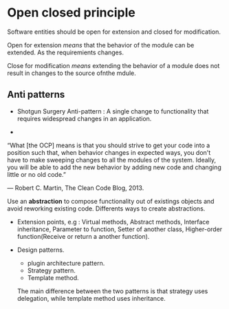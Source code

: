 
# Open closed principle

Software entities should be open for extension and closed for modification.

Open for extension *means* that the behavior of the module can be extended. As the requiremients changes.

Close for modification *means* extending the behavior of a module does not result in changes to the source ofnthe mdule.

## Anti patterns

* Shotgun Surgery Anti-pattern : A single change to functionality that requires widespread changes in an application.
  
* 
  

“What [the OCP] means is that you should strive to get your code into a position such that, when behavior changes in expected ways, you don't have to make sweeping changes to all the modules of the system. Ideally, you will be able to add the new behavior by adding new code and changing little or no old code.”

— Robert C. Martin, The Clean Code Blog, 2013.



Use an **abstraction** to compose functionality out of existings objects and avoid reworking existing code. Differents ways to create abstractions.

* Extension points, e.g : Virtual methods, Abstract methods, Interface inheritance, Parameter to function, Setter of another class, Higher-order function(Receive or return a another function).
  

* Design patterns.

    - plugin architecture pattern. 
    - Strategy pattern.
    - Template method.


  The main difference between the two patterns is that strategy uses delegation, while template method uses inheritance.
